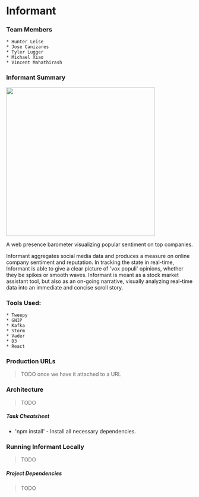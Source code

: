 # Informant

### Team Members

    * Hunter Leise
    * Jose Canizares
    * Tyler Lugger
    * Michael Xiao
    * Vincent Mahathirash

### Informant Summary

<img src="https://github.com/CUBigDataClass/Informant/blob/dev/informant_1.svg" width="400">

A web presence barometer visualizing popular sentiment on top companies.

Informant aggregates social media data and produces a measure on online company sentiment and reputation. In tracking the state in real-time, Informant is able to give a clear picture of 'vox populi' opinions, whether they be spikes or smooth waves. Informant is meant as a stock market assistant tool, but also as an on-going narrative, visually analyzing real-time data into an immediate and concise scroll story.

### Tools Used:
    * Tweepy
    * GNIP
    * Kafka
    * Storm
    * Vader
    * D3
    * React

### Production URLs

> TODO once we have it attached to a URL

### Architecture

> TODO

##### Task Cheatsheet

   * 'npm install' - Install all necessary dependencies.

### Running Informant Locally

> TODO

##### Project Dependencies

> TODO
